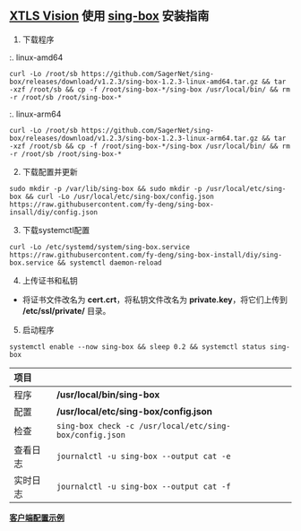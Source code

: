 ## [XTLS Vision](https://github.com/XTLS/Xray-core/discussions/1295) 使用 [sing-box](https://github.com/SagerNet/sing-box) 安装指南

1. 下载程序

 :. linux-amd64

```
curl -Lo /root/sb https://github.com/SagerNet/sing-box/releases/download/v1.2.3/sing-box-1.2.3-linux-amd64.tar.gz && tar -xzf /root/sb && cp -f /root/sing-box-*/sing-box /usr/local/bin/ && rm -r /root/sb /root/sing-box-*
```

 :. linux-arm64

```
curl -Lo /root/sb https://github.com/SagerNet/sing-box/releases/download/v1.2.3/sing-box-1.2.3-linux-arm64.tar.gz && tar -xzf /root/sb && cp -f /root/sing-box-*/sing-box /usr/local/bin/ && rm -r /root/sb /root/sing-box-*
```

2. 下载配置并更新

```
sudo mkdir -p /var/lib/sing-box && sudo mkdir -p /usr/local/etc/sing-box && curl -Lo /usr/local/etc/sing-box/config.json https://raw.githubusercontent.com/fy-deng/sing-box-insall/diy/config.json
```

3. 下载systemctl配置

```
curl -Lo /etc/systemd/system/sing-box.service https://raw.githubusercontent.com/fy-deng/sing-box-install/diy/sing-box.service && systemctl daemon-reload
```

4. 上传证书和私钥

- 将证书文件改名为 **cert.crt**，将私钥文件改名为 **private.key**，将它们上传到 **/etc/ssl/private/** 目录。

5. 启动程序

```
systemctl enable --now sing-box && sleep 0.2 && systemctl status sing-box
```

| 项目 | |
| :--- | :--- |
| 程序 | **/usr/local/bin/sing-box** |
| 配置 | **/usr/local/etc/sing-box/config.json** |
| 检查 | `sing-box check -c /usr/local/etc/sing-box/config.json` |
| 查看日志 | `journalctl -u sing-box --output cat -e` |
| 实时日志 | `journalctl -u sing-box --output cat -f` |

[**客户端配置示例**](https://github.com/chika0801/sing-box-examples/blob/main/VLESS-XTLS-Vision/config_client.json)
